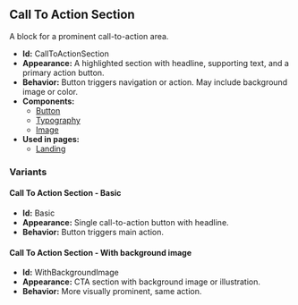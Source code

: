 ## Call To Action Section
A block for a prominent call-to-action area.
- **Id:** CallToActionSection
- **Appearance:** A highlighted section with headline, supporting text, and a primary action button.
- **Behavior:** Button triggers navigation or action. May include background image or color.
- **Components:**
  - [Button](../components/Button.md)
  - [Typography](../components/Typography.md)
  - [Image](../components/Image.md)
- **Used in pages:**
  - [Landing](../pages/Landing.md)
### Variants
#### Call To Action Section - **Basic**
- **Id:** Basic
- **Appearance:** Single call-to-action button with headline.
- **Behavior:** Button triggers main action.
#### Call To Action Section - **With background image**
- **Id:** WithBackgroundImage
- **Appearance:** CTA section with background image or illustration.
- **Behavior:** More visually prominent, same action.
